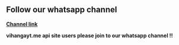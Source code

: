 ## Follow our whatsapp channel
**[Channel link](https://whatsapp.com/channel/0029Va9fA47HQbRvFFnNpN3o)**

**vihangayt.me api site users please join to our whatsapp channel !!**
